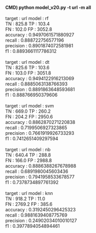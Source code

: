 <b>CMD) python model_v20.py -t url -m all</b>
<br><br>
target :         url    model :          rf<br>
TN :    825.8   TP :    103.4<br>
FN :    102.0   FP :    3052.8<br>
accuracy :       0.9497061571880927<br>
recall :         0.888722756577196<br>
precision :      0.8901874072581981<br>
f1 :             0.8893661117786312<br>
<br>
target :         url    model :          dt<br>
TN :    825.6   TP :    103.6<br>
FN :    103.0   FP :    3051.8<br>
accuracy :       0.9494122916213069<br>
recall :         0.8885063138766393<br>
precision :      0.8891863648593681<br>
f1 :             0.888766950379606<br>
<br>
target :         url    model :          svm<br>
TN :    669.0   TP :    260.2<br>
FN :    204.2   FP :    2950.6<br>
accuracy :       0.8862870271220838<br>
recall :         0.7199506927323865<br>
precision :      0.7661919926733293<br>
f1 :             0.7412651409297594<br>
<br>
target :         url    model :          nb<br>
TN :    640.4   TP :    288.8<br>
FN :    166.0   FP :    2988.8<br>
accuracy :       0.8886388267678988<br>
recall :         0.6891980045603436<br>
precision :      0.7941958533678577<br>
f1 :             0.7378734897761392<br>
<br>
target :         url    model :          knn<br>
TN :    918.2   TP :    11.0<br>
FN :    2769.2  FP :    385.6<br>
accuracy :       0.3192450296425323<br>
recall :         0.9881639408775769<br>
precision :      0.24902034010010127<br>
f1 :             0.3977894054894461<br>

